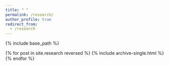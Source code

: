 ```yaml
---
title: " "
permalink: /research/
author_profile: true
redirect_from:
  - /research
---
```


{% include base_path %}

{% for post in site.research reversed %}
  {% include archive-single.html %}
{% endfor %}


<!-- # Past research -->
<!--
{% include base_path %}

{% for post in site.pastresearch reversed %}
  {% include archive-single.html %}
{% endfor %} -->
